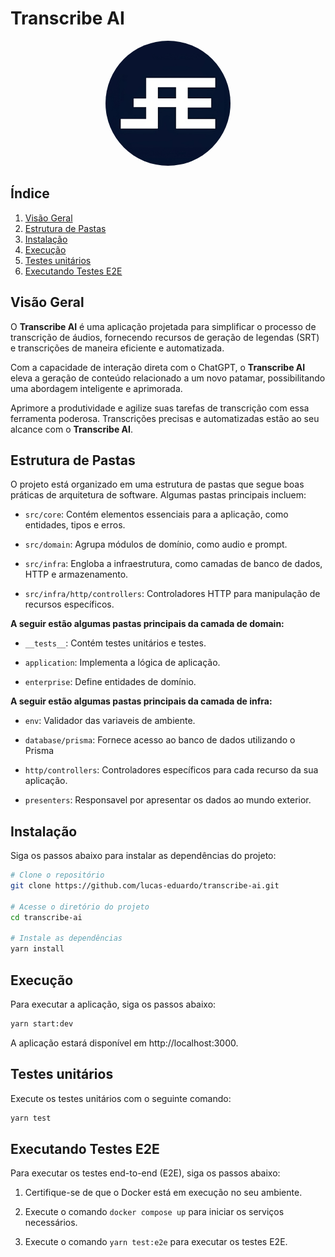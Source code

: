 # Transcribe AI
<p align="center">
  <img src="./.github/lucas_eduardo.png" width="200" style="border-radius:100%">
</p>

## Índice
1. [Visão Geral](#visão-geral)
2. [Estrutura de Pastas](#estrutura-de-pastas)
5. [Instalação](#instalação)
6. [Execução](#execução)
7. [Testes unitários](#testes-unitários)
8. [Executando Testes E2E](#executando-testes-e2e)

## Visão Geral
O **Transcribe AI** é uma aplicação projetada para simplificar o processo de transcrição de áudios, fornecendo recursos de geração de legendas (SRT) e transcrições de maneira eficiente e automatizada.

Com a capacidade de interação direta com o ChatGPT, o **Transcribe AI** eleva a geração de conteúdo relacionado a um novo patamar, possibilitando uma abordagem inteligente e aprimorada.

Aprimore a produtividade e agilize suas tarefas de transcrição com essa ferramenta poderosa. Transcrições precisas e automatizadas estão ao seu alcance com o **Transcribe AI**.

## Estrutura de Pastas
O projeto está organizado em uma estrutura de pastas que segue boas práticas de arquitetura de software. Algumas pastas principais incluem:

- `src/core`: Contém elementos essenciais para a aplicação, como entidades, tipos e erros.

- `src/domain`: Agrupa módulos de domínio, como audio e prompt.

- `src/infra`: Engloba a infraestrutura, como camadas de banco de dados, HTTP e armazenamento.

- `src/infra/http/controllers`: Controladores HTTP para manipulação de recursos específicos.

**A seguir estão algumas pastas principais da camada de domain:**
- `__tests__`: Contém testes unitários e testes.

- `application`: Implementa a lógica de aplicação.

- `enterprise`: Define entidades de domínio.

**A seguir estão algumas pastas principais da camada de infra:**
- `env`: Validador das variaveis de ambiente.

- `database/prisma`: Fornece acesso ao banco de dados utilizando o Prisma

- `http/controllers`: Controladores específicos para cada recurso da sua aplicação.

- `presenters`: Responsavel por apresentar os dados ao mundo exterior.

## Instalação
Siga os passos abaixo para instalar as dependências do projeto:

```bash
# Clone o repositório
git clone https://github.com/lucas-eduardo/transcribe-ai.git

# Acesse o diretório do projeto
cd transcribe-ai

# Instale as dependências
yarn install
```

## Execução
Para executar a aplicação, siga os passos abaixo:

```bash
yarn start:dev
```

A aplicação estará disponível em http://localhost:3000.

## Testes unitários
Execute os testes unitários com o seguinte comando:

```bash
yarn test
```

## Executando Testes E2E
Para executar os testes end-to-end (E2E), siga os passos abaixo:

1. Certifique-se de que o Docker está em execução no seu ambiente.

2. Execute o comando `docker compose up` para iniciar os serviços necessários.

3. Execute o comando `yarn test:e2e` para executar os testes E2E.
